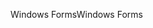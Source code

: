 <span data-ttu-id="2e05f-101">Windows Forms</span><span class="sxs-lookup"><span data-stu-id="2e05f-101">Windows Forms</span></span>